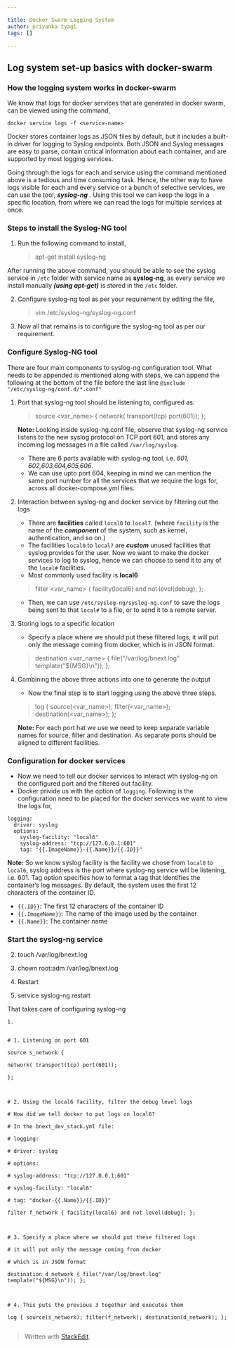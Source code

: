 ```yaml
---

title: Docker Swarm Logging System
author: priyanka tyagi
tags: []

---
```


## Log system set-up basics with docker-swarm

### How the logging system works in docker-swarm
We know that logs for docker services that are generated in docker swarm, can be viewed using the command,

`docker service logs -f <service-name>`

Docker stores container logs as JSON files by default, but it includes a built-in driver for logging to Syslog endpoints. Both JSON and Syslog messages are easy to parse, contain critical information about each container, and are supported by most logging services. 

Going through the logs for each and service using the command mentioned above is a tedious and time consuming task. Hence, the other way to have logs visible for each and every service or a bunch of selective services, we can use the tool, ***syslog-ng*** . 
Using this tool we can keep the logs in a specific location, from where we can read the logs for multiple services at once.

### Steps to install the Syslog-NG tool
1. Run the following command to install,
	> apt-get install syslog-ng

After running the above command, you should be able to see the syslog service in `/etc` folder with service name as **syslog-ng**, as every service we install manually ***(using apt-get)*** is stored in the `/etc` folder.

2. Configure syslog-ng tool as per your requirement by editing the file,
	> vim /etc/syslog-ng/syslog-ng.conf
   
3.  Now all that remains is to configure the syslog-ng tool as per our requirement.

### Configure Syslog-NG tool
There are four main components to syslog-ng configuration tool.
What needs to be appended is mentioned along with steps, we can append the following at the bottom of the file before the last line `@include "/etc/syslog-ng/conf.d/*.conf"`
 1. Port that syslog-ng tool should be listening to, configured as:
	> source <var_name> { network( transport(tcp) port(601)); };

	**Note:** 
	Looking inside syslog-ng.conf file, observe that syslog-ng service listens to the new syslog protocol on TCP port 601, and stores any incoming log messages in a file called `/var/log/syslog`.
	
	- There are 6 ports available with syslog-ng tool, 
		 i.e. *601, 602,603,604,605,606*.
	- We can use upto port 604, keeping in mind we can mention the same port number for all the services that we require the logs for, across all docker-compose.yml files.

1. Interaction between syslog-ng and docker service by filtering out the logs
	 - There are **facilities** called `local0` to `local7`. 
	 (where `facility` is the name of the ***component*** of the system, such as kernel, authentication, and so on.)
	 - The facilities `local0` to `local7` are ***custom*** unused facilities that syslog provides for the user. Now we want to make the docker services to log to syslog,  hence we can choose to send it to any of the `local#` facilities. 
	 - Most commonly used facility is **local6**
	 > filter <var_name> { facility(local6) and not level(debug); };
	 - Then, we can use `/etc/syslog-ng/syslog-ng.conf` to save the logs being sent to that `local#` to a file, or to send it to a remote server.
 
 1.  Storing logs to a specific location
	 - Specify a place where we should put these filtered logs, it will put only the message coming from docker, which is in JSON format.
	 >  destination <var_name> { file("/var/log/bnext.log" template("${MSG}\n")); };

 1. Combining the above three actions into one to generate the output
	- Now the final step is to start logging using the above three steps.
	> log { source(<var_name>); filter(<var_name>); destination(<var_name>); };

	**Note:**
	For each port hat we use we need to keep separate variable names for source, filter and destination. As separate ports should be aligned to different facilities.
	 
### Configuration for docker services
 - Now we need to tell our docker services to interact wth syslog-ng on the configured port and the filtered out facility.
 - Docker privide us with the option of `logging`. Following is the configuration need to be placed for the docker services we want to view the logs for,
```
logging:
  driver: syslog
  options:
    syslog-facility: "local6"
    syslog-address: "tcp://127.0.0.1:601"
    tag: "{{.ImageName}}-{{.Name}}/{{.ID}}"
```
**Note:**
So we know syslog facility is the facility we chose from `local0` to `local6`, syslog address is the port where syslog-ng service will be listening, i.e. 601.
Tag option specifies how to format a tag that identifies the container’s log messages. By default, the system uses the first 12 characters of the container ID.
- `{{.ID}}`: The first 12 characters of the container ID
- `{{.ImageName}}`: The name of the image used by the container
- `{{.Name}}`: The container name

### Start the syslog-ng service

2.  touch /var/log/bnext.log
    
3.  chown root:adm /var/log/bnext.log
    
4.  Restart
    

1.  service syslog-ng restart
    

That takes care of configuring syslog-ng

```
1.    
    

# 1. Listening on port 601

source s_network {

network( transport(tcp) port(601));

};

  

# 2. Using the local6 facility, filter the debug level logs

# How did we tell docker to put logs on local6?

# In the bnext_dev_stack.yml file:

# logging:

# driver: syslog

# options:

# syslog-address: "tcp://127.0.0.1:601"

# syslog-facility: "local6"

# tag: "docker-{{.Name}}/{{.ID}}"

filter f_network { facility(local6) and not level(debug); };

  

# 3. Specify a place where we should put these filtered logs

# it will put only the message coming from docker

# which is in JSON format

destination d_network { file("/var/log/bnext.log" template("${MSG}\n")); };

  

# 4. This puts the previous 3 together and executes them

log { source(s_network); filter(f_network); destination(d_network); };


```
> Written with [StackEdit](https://stackedit.io/).

<!--stackedit_data:
eyJoaXN0b3J5IjpbMTA5NzM5NzMyOCwtMTAyMjIwNTAwNSwxMD
EyMjU5NTEwLC0xMTIxMzkxNzI4LDYxODM2NjA4MCwtODgwNTYx
OTg3LC00NzIwNTg5MDksLTE3NTcwOTExMDEsNDYwNzcxODcwXX
0=
-->